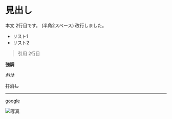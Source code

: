 # 見出し

本文
2行目です。 (半角2スペース) 
改行しました。
 - リスト1
 - リスト2

> 引用
>2行目

**強調**

*斜体*

~~打消し~~

---

[google](https://)

![写真]()

